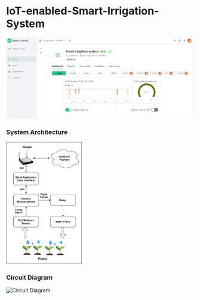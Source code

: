 # IoT-enabled-Smart-Irrigation-System
![Alt Text](/Screenshot%202023-12-04%20151126.jpg)

### System Architecture
<img src="/system_arch.png" alt="System Architecture" width="40%">

### Circuit Diagram
<img src="/ckt_diagram_rev1-Page-1.png" alt="Circuit Diagram" width="50%">


